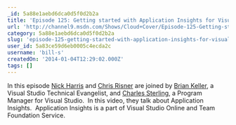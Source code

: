```yaml
---
_id: 5a88e1aebd6dca0d5f0d2b2a
title: 'Episode 125: Getting started with Application Insights for Visual Studio Online'
url: 'http://channel9.msdn.com/Shows/Cloud+Cover/Episode-125-Getting-strated-with-Application-Insights-for-Visual-Studio-Online'
category: 5a88e1aebd6dca0d5f0d2b2a
slug: 'episode-125-getting-started-with-application-insights-for-visual-studio-online'
user_id: 5a83ce59d6eb0005c4ecda2c
username: 'bill-s'
createdOn: '2014-01-04T12:29:02.000Z'
tags: []
---
```


In this episode <a href="http://nickharris.net/">Nick Harris</a> and <a href="http://chrisrisner.com/">Chris Risner</a> are joined by <a href="http://blogs.msdn.com/b/briankel/" target="_blank">Brian Keller</a>, a Visual Studio Technical Evangelist, and <a href="http://blogs.msdn.com/b/charles_sterling/" target="_blank">Charles Sterling</a>, a Program Manager for Visual Studio.  In this video, they talk about Application Insights.  Application Insights is a part of Visual Studio Online and Team Foundation Service.
